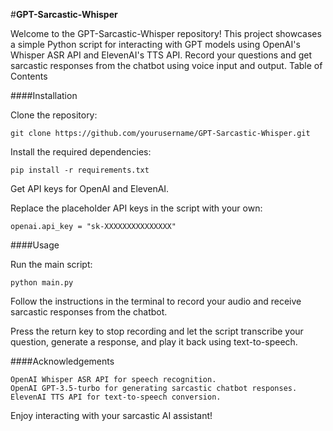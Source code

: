 #**GPT-Sarcastic-Whisper**

Welcome to the GPT-Sarcastic-Whisper repository! This project showcases a simple Python script for interacting with GPT models using OpenAI's Whisper ASR API and ElevenAI's TTS API. Record your questions and get sarcastic responses from the chatbot using voice input and output.
Table of Contents


####Installation

Clone the repository:

    git clone https://github.com/yourusername/GPT-Sarcastic-Whisper.git

Install the required dependencies:

    pip install -r requirements.txt

Get API keys for OpenAI and ElevenAI.

Replace the placeholder API keys in the script with your own:

    openai.api_key = "sk-XXXXXXXXXXXXXXX"

####Usage

Run the main script:

    python main.py

Follow the instructions in the terminal to record your audio and receive sarcastic responses from the chatbot.

Press the return key to stop recording and let the script transcribe your question, generate a response, and play it back using text-to-speech.

####Acknowledgements

    OpenAI Whisper ASR API for speech recognition.
    OpenAI GPT-3.5-turbo for generating sarcastic chatbot responses.
    ElevenAI TTS API for text-to-speech conversion.

Enjoy interacting with your sarcastic AI assistant!
